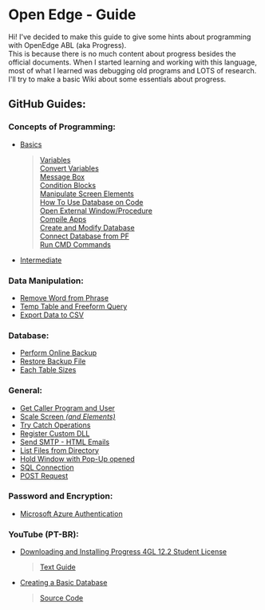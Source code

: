 # Open Edge - Guide
Hi! I've decided to make this guide to give some hints about programming with OpenEdge ABL (aka Progress).<br>
This is because there is no much content about progress besides the official documents. When I started learning and working with this language, most of what I learned was debugging old programs and LOTS of research.<br>
I'll try to make a basic Wiki about some essentials about progress.

## GitHub Guides:

### Concepts of Programming:

- [Basics](https://github.com/raphaelfrei/open_edge-guides/tree/main/Programming#basics-of-programming)
  > [Variables](https://github.com/raphaelfrei/open_edge-guides/tree/main/Programming#variables)<br>
  > [Convert Variables](https://github.com/raphaelfrei/open_edge-guides/tree/main/Programming#convert-variables)<br>
  > [Message Box](https://github.com/raphaelfrei/open_edge-guides/tree/main/Programming#message-box)<br>
  > [Condition Blocks](https://github.com/raphaelfrei/open_edge-guides/tree/main/Programming#condition-blocks)<br>
  > [Manipulate Screen Elements](https://github.com/raphaelfrei/open_edge-guides/tree/main/Programming#manipulate-screen-elements)<br>
  > [How To Use Database on Code](https://github.com/raphaelfrei/open_edge-guides/tree/main/Programming#database)<br>
  > [Open External Window/Procedure](https://github.com/raphaelfrei/open_edge-guides/tree/main/Programming#open-other-windows)<br>
  > [Compile Apps](https://github.com/raphaelfrei/open_edge-guides/tree/main/Programming#compile-apps)<br>
  > [Create and Modify Database](https://github.com/raphaelfrei/open_edge-guides/tree/main/Programming#create-and-modify-database)<br>
  > [Connect Database from PF](https://github.com/raphaelfrei/open_edge-guides/tree/main/Programming#connect-database-from-parameter-file)<br>
  > [Run CMD Commands](https://github.com/raphaelfrei/open_edge-guides/blob/main/Programming/README.md#run-cmd-commands)<br>
  
- [Intermediate](https://github.com/raphaelfrei/open_edge-guides/tree/main/Programming#intermedium-of-programming)

### Data Manipulation:

- [Remove Word from Phrase](https://github.com/raphaelfrei/open_edge-guides/tree/main/Data%20Manipulation/Remove%20Word%20from%20Phrase)
- [Temp Table and Freeform Query](https://github.com/raphaelfrei/open_edge-guides/tree/main/Data%20Manipulation/Temp%20Tables%20and%20Custom%20Query)
- [Export Data to CSV](https://github.com/raphaelfrei/open_edge-guides/tree/main/Data%20Manipulation/Export%20Data%20To%20CSV)

### Database:

- [Perform Online Backup](https://github.com/raphaelfrei/open_edge-guides/tree/main/Database/Create%20BKP%20File)
- [Restore Backup File](https://github.com/raphaelfrei/open_edge-guides/tree/main/Database/Restore%20BKP%20File)
- [Each Table Sizes](https://github.com/raphaelfrei/open_edge-guides/blob/main/Database/Database%20Statistics/table-sizes.md)

### General:

- [Get Caller Program and User](https://github.com/raphaelfrei/open_edge-guides/tree/main/General/Get%20Caller%20Program%20and%20User)
- [Scale Screen *(and Elements)*](https://github.com/raphaelfrei/open_edge-guides/tree/main/General/Scale%20Screen)
- [Try Catch Operations](https://github.com/raphaelfrei/open_edge-guides/tree/main/General/Try%20Catch)
- [Register Custom DLL](https://github.com/raphaelfrei/open_edge-guides/tree/main/General/Custom%20DLL)
- [Send SMTP - HTML Emails](https://github.com/raphaelfrei/open_edge-guides/tree/main/General/Send%20SMTP%20Email)
- [List Files from Directory](https://github.com/raphaelfrei/open_edge-guides/tree/main/General/List%20File%20From%20Directory)
- [Hold Window with Pop-Up opened](https://github.com/raphaelfrei/open_edge-guides/tree/main/General/Hold%20Window%20With%20Popup)
- [SQL Connection](https://github.com/raphaelfrei/open_edge-guides/tree/main/General/SQL%20Connection)
- [POST Request](https://github.com/raphaelfrei/open_edge-guides/tree/main/General/POST%20Request)

### Password and Encryption:
- [Microsoft Azure Authentication](https://github.com/raphaelfrei/open_edge-guides/tree/main/Password%20and%20Encryption/Microsoft%20Azure%20Login)

### YouTube (PT-BR):
- [Downloading and Installing Progress 4GL 12.2 Student License](https://youtu.be/PZUiiU6TsYc)
  > [Text Guide](https://github.com/raphaelfrei/open_edge-guides/blob/main/YouTube/video-0001/readme.md)
- [Creating a Basic Database](https://youtu.be/OKE865RBTM8)
  > [Source Code](https://github.com/raphaelfrei/open_edge-guides/tree/main/YouTube/video-0002)
